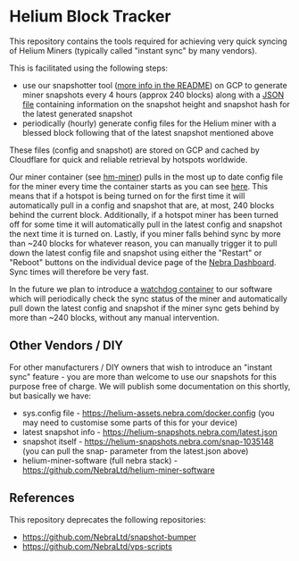 # Helium Block Tracker

This repository contains the tools required for achieving very quick syncing of Helium Miners (typically called "instant sync" by many vendors).

This is facilitated using the following steps:
- use our snapshotter tool ([more info in the README](./snapshotter/README.md)) on GCP to generate miner snapshots every 4 hours (approx 240 blocks) along with a [JSON file](https://helium-snapshots.nebra.com/latest.json) containing information on the snapshot height and snapshot hash for the latest generated snapshot
- periodically (hourly) generate config files for the Helium miner with a blessed block following that of the latest snapshot mentioned above

These files (config and snapshot) are stored on GCP and cached by Cloudflare for quick and reliable retrieval by hotspots worldwide.

Our miner container (see [hm-miner](https://github.com/NebraLtd/hm-miner)) pulls in the most up to date config file for the miner every time the container starts as you can see [here](https://github.com/NebraLtd/hm-miner/blob/70dbc27b98c233e969001f8e3bb91371a3ef7bdb/start-miner.sh#L7-L9). This means that if a hotspot is being turned on for the first time it will automatically pull in a config and snapshot that are, at most, 240 blocks behind the current block. Additionally, if a hotspot miner has been turned off for some time it will automatically pull in the latest config and snapshot the next time it is turned on. Lastly, if you miner falls behind sync by more than ~240 blocks for whatever reason, you can manually trigger it to pull down the latest config file and snapshot using either the "Restart" or "Reboot" buttons on the individual device page of the [Nebra Dashboard](https://dashboard.nebra.com). Sync times will therefore be very fast.

In the future we plan to introduce a [watchdog container](https://github.com/NebraLtd/hm-watchdog) to our software which will periodically check the sync status of the miner and automatically pull down the latest config and snapshot if the miner sync gets behind by more than ~240 blocks, without any manual intervention.

## Other Vendors / DIY

For other manufacturers / DIY owners that wish to introduce an "instant sync" feature - you are more than welcome to use our snapshots for this purpose free of charge. We will publish some documentation on this shortly, but basically we have:

- sys.config file - https://helium-assets.nebra.com/docker.config (you may need to customise some parts of this for your device)
- latest snapshot info - https://helium-snapshots.nebra.com/latest.json
- snapshot itself - https://helium-snapshots.nebra.com/snap-1035148 (you can pull the snap- parameter from the latest.json above)
- helium-miner-software (full nebra stack) - https://github.com/NebraLtd/helium-miner-software

## References

This repository deprecates the following repositories:
- https://github.com/NebraLtd/snapshot-bumper
- https://github.com/NebraLtd/vps-scripts
